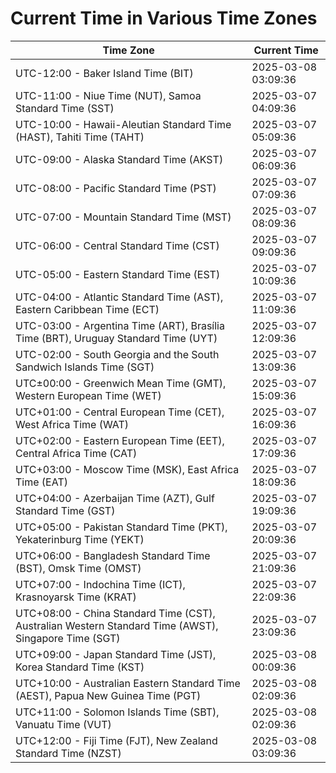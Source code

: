 # Current Time in Various Time Zones

| Time Zone | Current Time |
|-----------|--------------|
| UTC-12:00 - Baker Island Time (BIT) | 2025-03-08 03:09:36 |
| UTC-11:00 - Niue Time (NUT), Samoa Standard Time (SST) | 2025-03-07 04:09:36 |
| UTC-10:00 - Hawaii-Aleutian Standard Time (HAST), Tahiti Time (TAHT) | 2025-03-07 05:09:36 |
| UTC-09:00 - Alaska Standard Time (AKST) | 2025-03-07 06:09:36 |
| UTC-08:00 - Pacific Standard Time (PST) | 2025-03-07 07:09:36 |
| UTC-07:00 - Mountain Standard Time (MST) | 2025-03-07 08:09:36 |
| UTC-06:00 - Central Standard Time (CST) | 2025-03-07 09:09:36 |
| UTC-05:00 - Eastern Standard Time (EST) | 2025-03-07 10:09:36 |
| UTC-04:00 - Atlantic Standard Time (AST), Eastern Caribbean Time (ECT) | 2025-03-07 11:09:36 |
| UTC-03:00 - Argentina Time (ART), Brasília Time (BRT), Uruguay Standard Time (UYT) | 2025-03-07 12:09:36 |
| UTC-02:00 - South Georgia and the South Sandwich Islands Time (SGT) | 2025-03-07 13:09:36 |
| UTC±00:00 - Greenwich Mean Time (GMT), Western European Time (WET) | 2025-03-07 15:09:36 |
| UTC+01:00 - Central European Time (CET), West Africa Time (WAT) | 2025-03-07 16:09:36 |
| UTC+02:00 - Eastern European Time (EET), Central Africa Time (CAT) | 2025-03-07 17:09:36 |
| UTC+03:00 - Moscow Time (MSK), East Africa Time (EAT) | 2025-03-07 18:09:36 |
| UTC+04:00 - Azerbaijan Time (AZT), Gulf Standard Time (GST) | 2025-03-07 19:09:36 |
| UTC+05:00 - Pakistan Standard Time (PKT), Yekaterinburg Time (YEKT) | 2025-03-07 20:09:36 |
| UTC+06:00 - Bangladesh Standard Time (BST), Omsk Time (OMST) | 2025-03-07 21:09:36 |
| UTC+07:00 - Indochina Time (ICT), Krasnoyarsk Time (KRAT) | 2025-03-07 22:09:36 |
| UTC+08:00 - China Standard Time (CST), Australian Western Standard Time (AWST), Singapore Time (SGT) | 2025-03-07 23:09:36 |
| UTC+09:00 - Japan Standard Time (JST), Korea Standard Time (KST) | 2025-03-08 00:09:36 |
| UTC+10:00 - Australian Eastern Standard Time (AEST), Papua New Guinea Time (PGT) | 2025-03-08 02:09:36 |
| UTC+11:00 - Solomon Islands Time (SBT), Vanuatu Time (VUT) | 2025-03-08 02:09:36 |
| UTC+12:00 - Fiji Time (FJT), New Zealand Standard Time (NZST) | 2025-03-08 03:09:36 |
